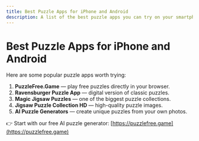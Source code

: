 ```yaml
---
title: Best Puzzle Apps for iPhone and Android
description: A list of the best puzzle apps you can try on your smartphone. Includes free puzzle apps and AI-based puzzle generators.
---
```


# Best Puzzle Apps for iPhone and Android

Here are some popular puzzle apps worth trying:  

1. **PuzzleFree.Game** — play free puzzles directly in your browser.  
2. **Ravensburger Puzzle App** — digital version of classic puzzles.  
3. **Magic Jigsaw Puzzles** — one of the biggest puzzle collections.  
4. **Jigsaw Puzzle Collection HD** — high-quality puzzle images.  
5. **AI Puzzle Generators** — create unique puzzles from your own photos.  

👉 Start with our free AI puzzle generator: [https://puzzlefree.game](https://puzzlefree.game)  
